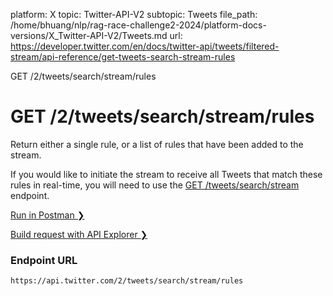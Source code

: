 platform: X
topic: Twitter-API-V2
subtopic: Tweets
file_path: /home/bhuang/nlp/rag-race-challenge2-2024/platform-docs-versions/X_Twitter-API-V2/Tweets.md
url: https://developer.twitter.com/en/docs/twitter-api/tweets/filtered-stream/api-reference/get-tweets-search-stream-rules

GET /2/tweets/search/stream/rules

# GET /2/tweets/search/stream/rules

Return either a single rule, or a list of rules that have been added to the stream.  
  
If you would like to initiate the stream to receive all Tweets that match these rules in real-time, you will need to use the [GET /tweets/search/stream](https://developer.twitter.com/en/docs/twitter-api/tweets/filtered-stream/api-reference/get-tweets-search-stream) endpoint.

[Run in Postman ❯](https://t.co/twitter-api-postman) 

[Build request with API Explorer ❯](https://developer.twitter.com/apitools/api?endpoint=%2F2%2Ftweets%2Fsearch%2Fstream%2Frules&method=get) 

### Endpoint URL

`https://api.twitter.com/2/tweets/search/stream/rules`